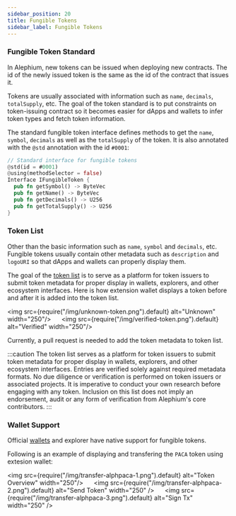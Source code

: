 ```yaml
---
sidebar_position: 20
title: Fungible Tokens
sidebar_label: Fungible Tokens
---
```


### Fungible Token Standard

In Alephium, new tokens can be issued when deploying new
contracts. The id of the newly issued token is the same as the id of
the contract that issues it.

Tokens are usually associated with information such as
`name`, `decimals`, `totalSupply`, etc. The goal of the token standard is
to put constraints on token-issuing contract so it becomes easier for
dApps and wallets to infer token types and fetch token information.

The standard fungible token
interface
defines methods to get the `name`, `symbol`, `decimals` as well as the
`totalSupply` of the token. It is also annotated with the `@std`
annotation with the id `#0001`:

```rust
// Standard interface for fungible tokens
@std(id = #0001)
@using(methodSelector = false)
Interface IFungibleToken {
  pub fn getSymbol() -> ByteVec
  pub fn getName() -> ByteVec
  pub fn getDecimals() -> U256
  pub fn getTotalSupply() -> U256
}
```

### Token List

Other than the basic information such as `name`, `symbol` and
`decimals`, etc. Fungible tokens usually contain other metadata such
as `description` and `logoURI` so that dApps and wallets can properly
display them.

The goal of the [token list](https://github.com/alephium/token-list)
is to serve as a platform for token issuers to submit token metadata
for proper display in wallets, explorers, and other ecosystem
interfaces. Here is how extension wallet displays a token before and
after it is added into the token list.

\<img src={require("/img/unknown-token.png").default} alt="Unknown" width="250"/>
&nbsp;&nbsp;&nbsp;&nbsp;
\<img src={require("/img/verified-token.png").default} alt="Verified" width="250"/>

Currently, a pull request is needed to add the token metadata to token
list.

:::caution
The token list serves as a platform for token issuers to submit token
metadata for proper display in wallets, explorers, and other ecosystem
interfaces. Entries are verified solely against required metadata
formats. No due diligence or verification is performed on token
issuers or associated projects. It is imperative to conduct your own
research before engaging with any token. Inclusion on this list does
not imply an endorsement, audit or any form of verification from
Alephium's core contributors.
:::

### Wallet Support

Official [wallets](/wallet) and explorer have native support for
fungible tokens.

Following is an example of displaying and transfering the `PACA` token
using extesion wallet:

\<img src={require("/img/transfer-alphpaca-1.png").default} alt="Token Overview" width="250"/>
&nbsp;&nbsp;&nbsp;&nbsp;
\<img src={require("/img/transfer-alphpaca-2.png").default} alt="Send Token" width="250" />
&nbsp;&nbsp;&nbsp;&nbsp;
\<img src={require("/img/transfer-alphpaca-3.png").default} alt="Sign Tx" width="250" />
